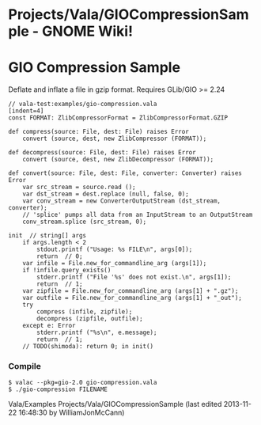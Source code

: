 # Projects/Vala/GIOCompressionSample - GNOME Wiki!
# GIO Compression Sample

Deflate and inflate a file in gzip format. Requires GLib/GIO >= 2.24

```genie
// vala-test:examples/gio-compression.vala
[indent=4]
const FORMAT: ZlibCompressorFormat = ZlibCompressorFormat.GZIP

def compress(source: File, dest: File) raises Error
    convert (source, dest, new ZlibCompressor (FORMAT));

def decompress(source: File, dest: File) raises Error
    convert (source, dest, new ZlibDecompressor (FORMAT));

def convert(source: File, dest: File, converter: Converter) raises Error
    var src_stream = source.read ();
    var dst_stream = dest.replace (null, false, 0);
    var conv_stream = new ConverterOutputStream (dst_stream, converter);
    // 'splice' pumps all data from an InputStream to an OutputStream
    conv_stream.splice (src_stream, 0);

init  // string[] args
    if args.length < 2
        stdout.printf ("Usage: %s FILE\n", args[0]);
        return  // 0;
    var infile = File.new_for_commandline_arg (args[1]);
    if !infile.query_exists()
        stderr.printf ("File '%s' does not exist.\n", args[1]);
        return  // 1;
    var zipfile = File.new_for_commandline_arg (args[1] + ".gz");
    var outfile = File.new_for_commandline_arg (args[1] + "_out");
    try
        compress (infile, zipfile);
        decompress (zipfile, outfile);
    except e: Error
        stderr.printf ("%s\n", e.message);
        return  // 1;
    // TODO(shimoda): return 0; in init()
```

### Compile

```shell
$ valac --pkg=gio-2.0 gio-compression.vala
$ ./gio-compression FILENAME
```

Vala/Examples Projects/Vala/GIOCompressionSample
    (last edited 2013-11-22 16:48:30 by WilliamJonMcCann)
